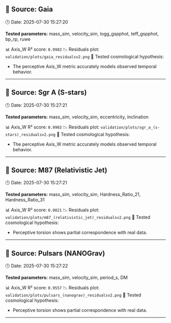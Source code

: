 ## 🔭 Source: Gaia
🕒 Date: 2025-07-30 15:27:20

**Tested parameters:** mass_sim, velocity_sim, logg_gspphot, teff_gspphot, bp_rp, ruwe

📊 Axis_W R² score: `0.9983`
📉 Residuals plot: `validation/plots/gaia_residualsv2.png`
🧠 Tested cosmological hypothesis:
- The perceptive Axis_W metric accurately models observed temporal behavior.

---

## 🔭 Source: Sgr A (S-stars)
🕒 Date: 2025-07-30 15:27:21

**Tested parameters:** mass_sim, velocity_sim, eccentricity, inclination

📊 Axis_W R² score: `0.9903`
📉 Residuals plot: `validation/plots/sgr_a_(s-stars)_residualsv2.png`
🧠 Tested cosmological hypothesis:
- The perceptive Axis_W metric accurately models observed temporal behavior.

---

## 🔭 Source: M87 (Relativistic Jet)
🕒 Date: 2025-07-30 15:27:21

**Tested parameters:** mass_sim, velocity_sim, Hardness_Ratio_21, Hardness_Ratio_31

📊 Axis_W R² score: `0.9021`
📉 Residuals plot: `validation/plots/m87_(relativistic_jet)_residualsv2.png`
🧠 Tested cosmological hypothesis:
- Perceptive torsion shows partial correspondence with real data.

---

## 🔭 Source: Pulsars (NANOGrav)
🕒 Date: 2025-07-30 15:27:22

**Tested parameters:** mass_sim, velocity_sim, period_s, DM

📊 Axis_W R² score: `0.9557`
📉 Residuals plot: `validation/plots/pulsars_(nanograv)_residualsv2.png`
🧠 Tested cosmological hypothesis:
- Perceptive torsion shows partial correspondence with real data.

---

